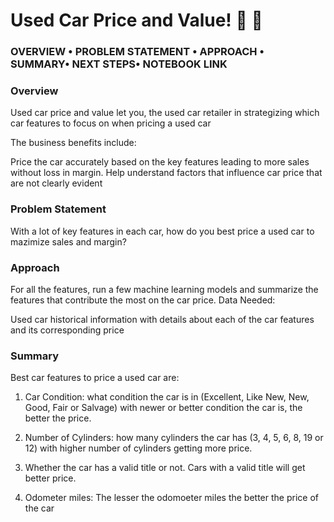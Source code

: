 <h1>Used Car Price and Value! 🥳 🚀</h1>

<h3>OVERVIEW • PROBLEM STATEMENT • APPROACH • SUMMARY• NEXT STEPS• NOTEBOOK LINK</h2>


<h3>Overview</h3>
<p>Used car price and value let you, the used car retailer in strategizing which car features to focus on when pricing a used car</p>

<p>The business benefits include:

Price the car accurately based on the key features leading to more sales without loss in margin.
Help understand factors that influence car price that are not clearly evident</p>

<h3>Problem Statement</h3>
With a lot of key features in each car, how do you best price a used car to mazimize sales and margin?

<h3>Approach</h3>
<p>For all the features, run a few machine learning models and summarize the features that contribute the most on the car price.
Data Needed:

Used car historical information with details about each of the car features and its corresponding price</p>

<h3>Summary</h3>

<p>Best car features to price a used car are:
  
1. Car Condition: what condition the car is in (Excellent, Like New, New, Good, Fair or Salvage) with newer or better condition the car is, the better the price.

2. Number of Cylinders: how many cylinders the car has (3, 4, 5, 6, 8, 19 or 12) with higher number of cylinders getting more price.

3. Whether the car has a valid title or not. Cars with a valid title will get better price.

4. Odometer miles: The lesser the odomoeter miles the better the price of the car
